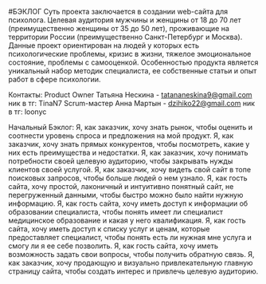 #БЭКЛОГ
Суть проекта заключается в создании web-сайта для психолога. 
Целевая аудитория мужчины и женщины от 18 до 70 лет (преимущественно женщины от 35 до 50 лет), проживающие на территории России (преимущественно Санкт-Петербург и Москва). 
Данные проект ориентирован на людей у которых есть психологические проблемы, кризис в жизни, тяжелое эмоциональное состояние, проблемы с самооценкой. 
Особенностью продукта является уникальный набор методик специалиста, ее собственные статьи и опыт работ в сфере психологии.

Контакты:
Product Owner Татьяна Нескина - tatananeskina9@gmail.com 
ник в тг: TinaN7
Scrum-мастер Анна Мартын - dzihiko22@gmail.com  ник в тг: loonyc

Начальный Бэклог:
Я, как заказчик, хочу знать рынок, чтобы оценить и соотнести уровень спроса и предложения на мой продукт. 
Я, как заказчик, хочу знать прямых конкурентов, чтобы посмотреть, какие у них есть преимущества и недостатки.
Я, как заказчик, хочу понимать потребности своей целевую аудиторию, чтобы закрывать нужды  клиентов своей услугой.
Я, как заказчик, хочу видеть свой сайт в топе поисковых запросов, чтобы больше людей о нем узнало.
Я, как гость сайта, хочу простой, лаконичный и интуитивно понятный сайт, не перегруженный  данными, чтобы быстро можно было найти нужную информацию.
Я, как гость сайта, хочу иметь доступ к информации об образовании специалиста, чтобы понять имеет ли специалист медицинское образование и какая у него квалификация.
Я, как гость сайта, хочу иметь доступ к списку услуг и ценам, которые предоставляет специалист, чтобы понять есть ли нужная мне услуга и смогу ли я ее себе позволить.
Я, как гость сайта, хочу иметь возможность задать свои вопросы, чтобы получить обратную связь.
Я, как заказчик, хочу продающую и визуально привлекательную главную страницу сайта, чтобы создать интерес и привлечь целевую аудиторию.

